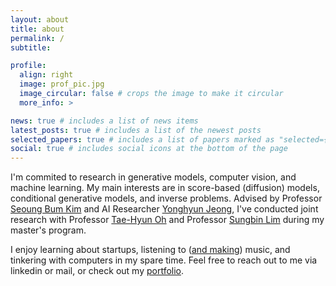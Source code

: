 ```yaml
---
layout: about
title: about
permalink: /
subtitle:

profile:
  align: right
  image: prof_pic.jpg
  image_circular: false # crops the image to make it circular
  more_info: >

news: true # includes a list of news items
latest_posts: true # includes a list of the newest posts
selected_papers: true # includes a list of papers marked as "selected={true}"
social: true # includes social icons at the bottom of the page
---
```


I'm commited to research in generative models, computer vision, and machine learning. My main interests are in score-based (diffusion) models, conditional generative models, and inverse problems. Advised by Professor [Seoung Bum Kim](https://scholar.google.co.kr/citations?user=-ACQ0GAAAAAJ&hl=ko&oi=sra) and AI Researcher [Yonghyun Jeong](https://scholar.google.co.kr/citations?user=e9pHCjUAAAAJ&hl=ko&oi=sra), I've conducted joint research with Professor [Tae-Hyun Oh](https://ami.postech.ac.kr/members/tae-hyun-oh) and Professor [Sungbin Lim](https://www.sungbin-lim.net/) during my master's program.

I enjoy learning about startups, listening to ([and making](https://vibe.naver.com/artist/4057878)) music, and tinkering with computers in my spare time. Feel free to reach out to me via linkedin or mail, or check out my [portfolio](https://tomtom1103.github.io/portfolio/).
